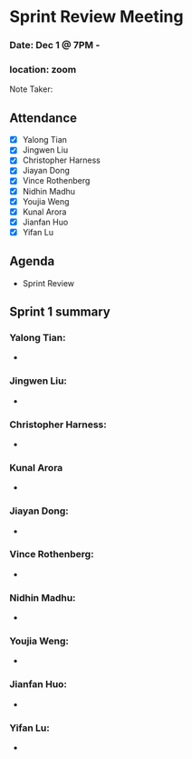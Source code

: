 # Sprint Review Meeting

### Date: Dec 1 @ 7PM -

### location: zoom

Note Taker:

## Attendance

- [x] Yalong Tian
- [x] Jingwen Liu
- [x] Christopher Harness
- [x] Jiayan Dong
- [x] Vince Rothenberg
- [x] Nidhin Madhu
- [x] Youjia Weng
- [x] Kunal Arora
- [x] Jianfan Huo
- [x] Yifan Lu

## Agenda

- Sprint Review

## Sprint 1 summary

### Yalong Tian:

-

### Jingwen Liu:

-

### Christopher Harness:

-

### Kunal Arora

-

### Jiayan Dong:

-

### Vince Rothenberg:

-

### Nidhin Madhu:

-

### Youjia Weng:

-

### Jianfan Huo:

-

### Yifan Lu:

-
